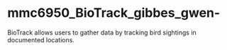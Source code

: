 # mmc6950_BioTrack_gibbes_gwen-
BioTrack allows users to gather data by tracking bird sightings in documented locations.

